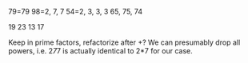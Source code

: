 79=79
98=2, 7, 7
54=2, 3, 3, 3
65, 75, 74

19
23
13
17

Keep in prime factors, refactorize after +?
We can presumably drop all powers, i.e. 2*7*7 is actually identical to 2*7 for our case.
